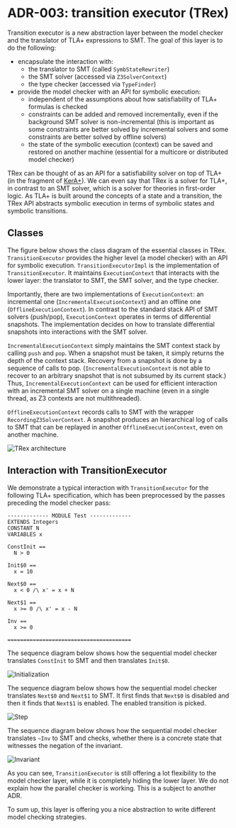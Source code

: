 # ADR-003: transition executor (TRex)

Transition executor is a new abstraction layer between the model checker and
the translator of TLA+ expressions to SMT. The goal of this layer is to do the
following:

 - encapsulate the interaction with:
   - the translator to SMT (called `SymbStateRewriter`)
   - the SMT solver (accessed via `Z3SolverContext`)
   - the type checker (accessed via `TypeFinder`)
 - provide the model checker with an API for symbolic execution:
   - independent of the assumptions about how satisfiability of TLA+
     formulas is checked
   - constraints can be added and removed incrementally,
     even if the background SMT solver is non-incremental
     (this is important as some constraints are better solved by incremental
      solvers and some constraints are better solved by offline solvers)
   - the state of the symbolic execution (context) can be saved
     and restored on another machine (essential for a multicore or distributed
     model checker)


TRex can be thought of as an API for a satisfiability solver on top of TLA+ (in
the fragment of [KerA+]). We can even say that TRex is a solver for TLA+, in
contrast to an SMT solver, which is a solver for theories in first-order logic.
As TLA+ is built around the concepts of a state and a transition, the TRex API
abstracts symbolic execution in terms of symbolic states and symbolic
transitions.

## Classes

The figure below shows the class diagram of the essential classes
in TRex.  `TransitionExecutor` provides the higher level (a model checker) with
an API for symbolic execution. `TransitionExecutorImpl` is the implementation
of `TransitionExecutor`. It maintains `ExecutionContext` that interacts with
the lower layer: the translator to SMT, the SMT solver, and the type checker.

Importantly, there are two implementations of `ExecutionContext`: an
incremental one (`IncrementalExecutionContext`) and an offline one
(`OfflineExecutionContext`). In contrast to the standard stack API of SMT
solvers (push/pop), `ExecutionContext` operates in terms of differential
snapshots. The implementation decides on how to translate differential
snapshots into interactions with the SMT solver.

`IncrementalExecutionContext` simply maintains the SMT context stack by calling
`push` and `pop`. When a snapshot must be taken, it simply returns the depth of
the context stack.  Recovery from a snapshot is done by a sequence of calls to
pop. (`IncrementalExecutionContext` is not able to recover to an arbitrary
snapshot that is not subsumed by its current stack.) Thus,
`IncrementalExecutionContext` can be used for efficient interaction with an
incremental SMT solver on a single machine (even in a single thread, as Z3
contexts are not multithreaded).

`OfflineExecutionContext` records calls to SMT with the wrapper
`RecordingZ3SolverContext`. A snapshot produces an hierarchical log of calls to
SMT that can be replayed in another `OfflineExecutionContext`, even on another
machine.

![TRex architecture](./trex-arch.png)

## Interaction with TransitionExecutor

We demonstrate a typical interaction with `TransitionExecutor` for the
following TLA+ specification, which has been preprocessed by the passes
preceding the model checker pass:

```tla
------------- MODULE Test -------------
EXTENDS Integers
CONSTANT N
VARIABLES x

ConstInit ==
  N > 0

Init$0 ==
  x = 10

Next$0 ==
  x < 0 /\ x' = x + N

Next$1 ==
  x >= 0 /\ x' = x - N

Inv ==
  x >= 0

=======================================
```

The sequence diagram below shows how the sequential model checker translates
`ConstInit` to SMT and then translates `Init$0`.

![Initialization](./trex-initialization.png)

The sequence diagram below shows how the sequential model checker translates
`Next$0` and `Next$1` to SMT. It first finds that `Next$0` is disabled and
then it finds that `Next$1` is enabled. The enabled transition is picked.

![Step](./trex-step.png)

The sequence diagram below shows how the sequential model checker translates
`~Inv` to SMT and checks, whether there is a concrete state that witnesses
the negation of the invariant.

![Invariant](./trex-inv.png)

As you can see, `TransitionExecutor` is still offering a lot flexibility to the
model checker layer, while it is completely hiding the lower layer.  We do not
explain how the parallel checker is working. This is a subject to another ADR.

To sum up, this layer is offering you a nice abstraction to write different
model checking strategies.

[KerA+]: https://apalache.informal.systems/docs/apalache/kera.html

